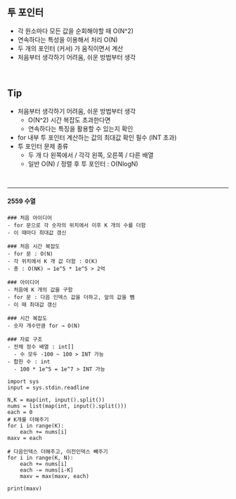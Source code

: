 ## 투 포인터

- 각 원소마다 모든 값을 순회해야할 때 O(N^2)
- 연속하다는 특성을 이용해서 처리 O(N)
- 두 개의 포인터 (커서) 가 움직이면서 계산
- 처음부터 생각하기 어려움, 쉬운 방법부터 생각

<br>

## Tip
- 처음부터 생각하기 어려움, 쉬운 방법부터 생각
  - O(N^2) 시간 복잡도 초과한다면
  - 연속하다는 특징을 활용할 수 있는지 확인
- for 내부 투 포인터 계산하는 값의 최대값 확인 필수 (INT 초과)
- 투 포인터 문제 종류
  - 두 개 다 왼쪽에서 / 각각 왼쪽, 오른쪽 / 다른 배열
  - 일반 O(N) / 정렬 후 투 포인터 : O(NlogN)

<br>

---

#### 2559 수열
```text
### 처음 아이디어
- for 문으로 각 숫자의 위치에서 이후 K 개의 수를 더함
- 이 때마다 최대값 갱신

### 처음 시간 복잡도
- for 문 : O(N)
- 각 위치에서 K 개 값 더함 : O(K)
- 총 : O(NK) → 1e^5 * 1e^5 > 2억

### 아이디어
- 처음에 K 개의 값을 구함
- for 문 : 다음 인덱스 값을 더하고, 앞의 값을 뺌
- 이 때 최대값 갱신

### 시간 복잡도
- 숫자 개수만큼 for → O(N)

### 자료 구조
- 전체 정수 배열 : int[]
  - 수 모두 -100 ~ 100 > INT 가능
- 합한 수 : int
  - 100 * 1e^5 = 1e^7 > INT 가능
```
```text
import sys
input = sys.stdin.readline

N,K = map(int, input().split())
nums = list(map(int, input().split()))
each = 0
# K개를 더해주기
for i in range(K):
    each += nums[i]
maxv = each

# 다음인덱스 더해주고, 이전인덱스 빼주기
for i in range(K, N):
    each += nums[i]
    each -= nums[i-K]
    maxv = max(maxv, each)

print(maxv)
```